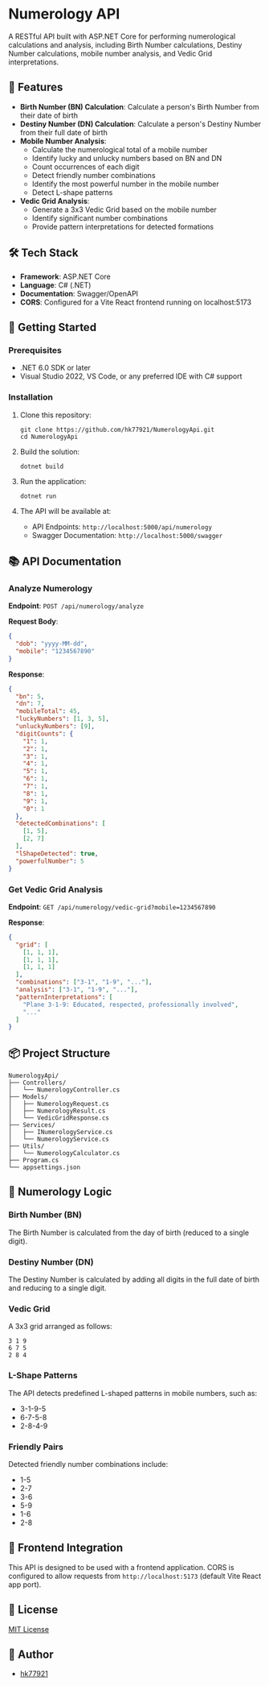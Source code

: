 # Numerology API

A RESTful API built with ASP.NET Core for performing numerological calculations and analysis, including Birth Number calculations, Destiny Number calculations, mobile number analysis, and Vedic Grid interpretations.

## 🔢 Features

- **Birth Number (BN) Calculation**: Calculate a person's Birth Number from their date of birth
- **Destiny Number (DN) Calculation**: Calculate a person's Destiny Number from their full date of birth
- **Mobile Number Analysis**: 
  - Calculate the numerological total of a mobile number
  - Identify lucky and unlucky numbers based on BN and DN
  - Count occurrences of each digit
  - Detect friendly number combinations
  - Identify the most powerful number in the mobile number
  - Detect L-shape patterns
- **Vedic Grid Analysis**:
  - Generate a 3x3 Vedic Grid based on the mobile number
  - Identify significant number combinations
  - Provide pattern interpretations for detected formations

## 🛠️ Tech Stack

- **Framework**: ASP.NET Core
- **Language**: C# (.NET)
- **Documentation**: Swagger/OpenAPI
- **CORS**: Configured for a Vite React frontend running on localhost:5173

## 🚀 Getting Started

### Prerequisites

- .NET 6.0 SDK or later
- Visual Studio 2022, VS Code, or any preferred IDE with C# support

### Installation

1. Clone this repository:
   ```
   git clone https://github.com/hk77921/NumerologyApi.git
   cd NumerologyApi
   ```

2. Build the solution:
   ```
   dotnet build
   ```

3. Run the application:
   ```
   dotnet run
   ```

4. The API will be available at:
   - API Endpoints: `http://localhost:5000/api/numerology`
   - Swagger Documentation: `http://localhost:5000/swagger`

## 📚 API Documentation

### Analyze Numerology

**Endpoint**: `POST /api/numerology/analyze`

**Request Body**:
```json
{
  "dob": "yyyy-MM-dd",
  "mobile": "1234567890"
}
```

**Response**:
```json
{
  "bn": 5,
  "dn": 7,
  "mobileTotal": 45,
  "luckyNumbers": [1, 3, 5],
  "unluckyNumbers": [9],
  "digitCounts": {
    "1": 1,
    "2": 1,
    "3": 1,
    "4": 1,
    "5": 1,
    "6": 1,
    "7": 1,
    "8": 1,
    "9": 1,
    "0": 1
  },
  "detectedCombinations": [
    [1, 5],
    [2, 7]
  ],
  "lShapeDetected": true,
  "powerfulNumber": 5
}
```

### Get Vedic Grid Analysis

**Endpoint**: `GET /api/numerology/vedic-grid?mobile=1234567890`

**Response**:
```json
{
  "grid": [
    [1, 1, 1],
    [1, 1, 1],
    [1, 1, 1]
  ],
  "combinations": ["3-1", "1-9", "..."],
  "analysis": ["3-1", "1-9", "..."],
  "patternInterpretations": [
    "Plane 3-1-9: Educated, respected, professionally involved",
    "..."
  ]
}
```

## 📦 Project Structure

```
NumerologyApi/
├── Controllers/
│   └── NumerologyController.cs
├── Models/
│   ├── NumerologyRequest.cs
│   ├── NumerologyResult.cs
│   └── VedicGridResponse.cs
├── Services/
│   ├── INumerologyService.cs
│   └── NumerologyService.cs
├── Utils/
│   └── NumerologyCalculator.cs
├── Program.cs
└── appsettings.json
```

## 🧮 Numerology Logic

### Birth Number (BN)
The Birth Number is calculated from the day of birth (reduced to a single digit).

### Destiny Number (DN)
The Destiny Number is calculated by adding all digits in the full date of birth and reducing to a single digit.

### Vedic Grid
A 3x3 grid arranged as follows:
```
3 1 9
6 7 5
2 8 4
```

### L-Shape Patterns
The API detects predefined L-shaped patterns in mobile numbers, such as:
- 3-1-9-5
- 6-7-5-8
- 2-8-4-9

### Friendly Pairs
Detected friendly number combinations include:
- 1-5
- 2-7
- 3-6
- 5-9
- 1-6
- 2-8

## 🔗 Frontend Integration

This API is designed to be used with a frontend application. CORS is configured to allow requests from `http://localhost:5173` (default Vite React app port).

## 📄 License

[MIT License](LICENSE)

## 👤 Author

- [hk77921](https://github.com/hk77921)
